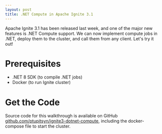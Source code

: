 ```yaml
---
layout: post
title: .NET Compute in Apache Ignite 3.1
---
```


Apache Ignite 3.1 has been released last week, and one of the major new features is .NET Compute support. We can now implement compute jobs in .NET, deploy them to the cluster, and call them from any client. Let's try it out!

# Prerequisites

* .NET 8 SDK (to compile .NET jobs)
* Docker (to run Ignite cluster)

# Get the Code

Source code for this walkthrough is available on GitHub [github.com/ptupitsyn/ignite3-dotnet-compute](https://github.com/ptupitsyn/ignite3-dotnet-compute), including the docker-compose file to start the cluster.
